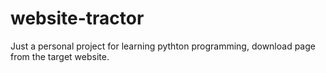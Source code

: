 website-tractor
===============

Just a personal project for learning pythton programming, download page from the target website.